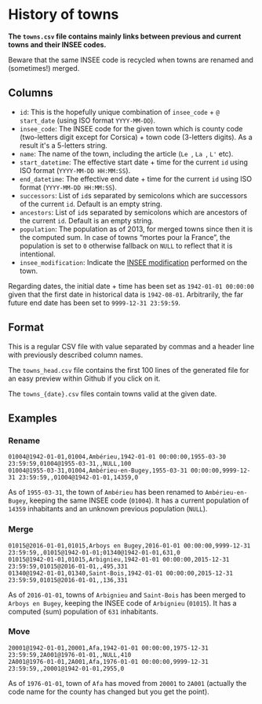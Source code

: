 # History of towns

**The `towns.csv` file contains mainly links between previous and current towns and their INSEE codes.**

Beware that the same INSEE code is recycled when towns are renamed and (sometimes!) merged.


## Columns

* `id`: This is the hopefully unique combination of `insee_code` + `@` `start_date` (using ISO format `YYYY-MM-DD`).
* `insee_code`: The INSEE code for the given town which is county code (two-letters digit except for Corsica) + town code (3-letters digits). As a result it's a 5-letters string.
* `name`: The name of the town, including the article (`Le `, `La `, `L'` etc).
* `start_datetime`: The effective start date + time for the current `id` using ISO format (`YYYY-MM-DD HH:MM:SS`).
* `end_datetime`: The effective end date + time for the current `id` using ISO format (`YYYY-MM-DD HH:MM:SS`).
* `successors`: List of `id`s separated by semicolons which are successors of the current `id`. Default is an empty string.
* `ancestors`: List of `id`s separated by semicolons which are ancestors of the current `id`. Default is an empty string.
* `population`: The population as of 2013, for merged towns since then it is the computed sum. In case of towns “mortes pour la France”, the population is set to `0` otherwise fallback on `NULL` to reflect that it is intentional.
* `insee_modification`: Indicate the [INSEE modification](http://www.insee.fr/fr/methodes/nomenclatures/cog/documentation.asp?page=telechargement/2016/doc/doc_variables.htm#mod) performed on the town.

Regarding dates, the initial date + time has been set as `1942-01-01 00:00:00` given that the first date in historical data is `1942-08-01`. Arbitrarily, the far future end date has been set to `9999-12-31 23:59:59`.


## Format

This is a regular CSV file with value separated by commas and a header line with previously described column names.

The `towns_head.csv` file contains the first 100 lines of the generated file for an easy preview within Github if you click on it.

The `towns_{date}.csv` files contain towns valid at the given date.


## Examples

### Rename

```
01004@1942-01-01,01004,Ambérieu,1942-01-01 00:00:00,1955-03-30 23:59:59,01004@1955-03-31,,NULL,100
01004@1955-03-31,01004,Ambérieu-en-Bugey,1955-03-31 00:00:00,9999-12-31 23:59:59,,01004@1942-01-01,14359,0
```

As of `1955-03-31`, the town of `Ambérieu` has been renamed to `Ambérieu-en-Bugey`, keeping the same INSEE code (`01004`). It has a current population of `14359` inhabitants and an unknown previous population (`NULL`).


### Merge

```
01015@2016-01-01,01015,Arboys en Bugey,2016-01-01 00:00:00,9999-12-31 23:59:59,,01015@1942-01-01;01340@1942-01-01,631,0
01015@1942-01-01,01015,Arbignieu,1942-01-01 00:00:00,2015-12-31 23:59:59,01015@2016-01-01,,495,331
01340@1942-01-01,01340,Saint-Bois,1942-01-01 00:00:00,2015-12-31 23:59:59,01015@2016-01-01,,136,331
```

As of `2016-01-01`, towns of `Arbignieu` and `Saint-Bois` has been merged to `Arboys en Bugey`, keeping the INSEE code of `Arbignieu` (`01015`). It has a computed (sum) population of `631` inhabitants.


### Move

```
20001@1942-01-01,20001,Afa,1942-01-01 00:00:00,1975-12-31 23:59:59,2A001@1976-01-01,,NULL,410
2A001@1976-01-01,2A001,Afa,1976-01-01 00:00:00,9999-12-31 23:59:59,,20001@1942-01-01,2955,0
```

As of `1976-01-01`, town of `Afa` has moved from `20001` to `2A001` (actually the code name for the county has changed but you get the point).
